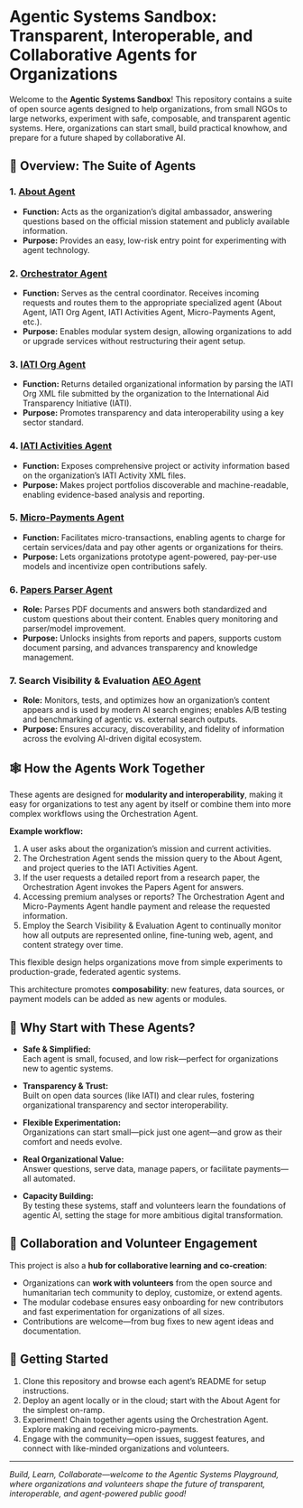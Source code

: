 # Agentic Systems Sandbox: Transparent, Interoperable, and Collaborative Agents for Organizations

Welcome to the **Agentic Systems Sandbox**! This repository contains a suite of open source agents designed to help organizations, from small NGOs to large networks, experiment with safe, composable, and transparent agentic systems. Here, organizations can start small, build practical knowhow, and prepare for a future shaped by collaborative AI.

## 🤖 Overview: The Suite of Agents

### 1. [About Agent](https://github.com/Aidex-Directory/About/blob/main/agents/About-Org.md)
- **Function:** Acts as the organization’s digital ambassador, answering questions based on the official mission statement and publicly available information.
- **Purpose:** Provides an easy, low-risk entry point for experimenting with agent technology.

### 2. [Orchestrator Agent](https://github.com/Aidex-Directory/About/blob/main/agents/Orchestrator.md)
- **Function:** Serves as the central coordinator. Receives incoming requests and routes them to the appropriate specialized agent (About Agent, IATI Org Agent, IATI Activities Agent, Micro-Payments Agent, etc.).
- **Purpose:** Enables modular system design, allowing organizations to add or upgrade services without restructuring their agent setup.

### 3. [IATI Org Agent](https://github.com/Aidex-Directory/About/blob/main/agents/IATI-Org.md)
- **Function:** Returns detailed organizational information by parsing the IATI Org XML file submitted by the organization to the International Aid Transparency Initiative (IATI).
- **Purpose:** Promotes transparency and data interoperability using a key sector standard.

### 4. [IATI Activities Agent](https://github.com/Aidex-Directory/About/blob/main/agents/IATI-Activities.md)
- **Function:** Exposes comprehensive project or activity information based on the organization’s IATI Activity XML files.
- **Purpose:** Makes project portfolios discoverable and machine-readable, enabling evidence-based analysis and reporting.

### 5. [Micro-Payments Agent](https://github.com/Aidex-Directory/About/blob/main/agents/Micro-Payments.md)
- **Function:** Facilitates micro-transactions, enabling agents to charge for certain services/data and pay other agents or organizations for theirs.
- **Purpose:** Lets organizations prototype agent-powered, pay-per-use models and incentivize open contributions safely.

### 6. [Papers Parser Agent](https://github.com/Aidex-Directory/About/blob/main/agents/Papers-Parser.md)
- **Role:** Parses PDF documents and answers both standardized and custom questions about their content. Enables query monitoring and parser/model improvement.
- **Purpose:** Unlocks insights from reports and papers, supports custom document parsing, and advances transparency and knowledge management.

### 7. Search Visibility & Evaluation [AEO Agent](https://github.com/Aidex-Directory/About/blob/main/agents/AEO-Agent.md)
- **Role:** Monitors, tests, and optimizes how an organization’s content appears and is used by modern AI search engines; enables A/B testing and benchmarking of agentic vs. external search outputs.
- **Purpose:** Ensures accuracy, discoverability, and fidelity of information across the evolving AI-driven digital ecosystem.

## 🕸️ How the Agents Work Together

These agents are designed for **modularity and interoperability**, making it easy for organizations to test any agent by itself or combine them into more complex workflows using the Orchestration Agent.

**Example workflow:**
1. A user asks about the organization’s mission and current activities.
2. The Orchestration Agent sends the mission query to the About Agent, and project queries to the IATI Activities Agent.
3. If the user requests a detailed report from a research paper, the Orchestration Agent invokes the Papers Agent for answers.
4. Accessing premium analyses or reports? The Orchestration Agent and Micro-Payments Agent handle payment and release the requested information.
5. Employ the Search Visibility & Evaluation Agent to continually monitor how all outputs are represented online, fine-tuning web, agent, and content strategy over time.

This flexible design helps organizations move from simple experiments to production-grade, federated agentic systems.

This architecture promotes **composability**: new features, data sources, or payment models can be added as new agents or modules.

## 🚀 Why Start with These Agents?

- **Safe & Simplified:**  
  Each agent is small, focused, and low risk—perfect for organizations new to agentic systems.

- **Transparency & Trust:**  
  Built on open data sources (like IATI) and clear rules, fostering organizational transparency and sector interoperability.

- **Flexible Experimentation:**  
  Organizations can start small—pick just one agent—and grow as their comfort and needs evolve.

- **Real Organizational Value:**  
  Answer questions, serve data, manage papers, or facilitate payments—all automated.

- **Capacity Building:**  
  By testing these systems, staff and volunteers learn the foundations of agentic AI, setting the stage for more ambitious digital transformation.

## 🤝 Collaboration and Volunteer Engagement

This project is also a **hub for collaborative learning and co-creation**:
- Organizations can **work with volunteers** from the open source and humanitarian tech community to deploy, customize, or extend agents.
- The modular codebase ensures easy onboarding for new contributors and fast experimentation for organizations of all sizes.
- Contributions are welcome—from bug fixes to new agent ideas and documentation.

## 🧩 Getting Started

1. Clone this repository and browse each agent’s README for setup instructions.
2. Deploy an agent locally or in the cloud; start with the About Agent for the simplest on-ramp.
3. Experiment! Chain together agents using the Orchestration Agent. Explore making and receiving micro-payments.  
4. Engage with the community—open issues, suggest features, and connect with like-minded organizations and volunteers.

---

*Build, Learn, Collaborate—welcome to the Agentic Systems Playground, where organizations and volunteers shape the future of transparent, interoperable, and agent-powered public good!*
